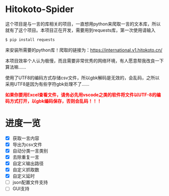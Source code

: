 # Hitokoto-Spider
这个项目是与一言的库相关的项目，一直想用python来爬取一言的文本库，所以就有了这个项目。本项目正在开发，需要用到requests库，第一次使用请输入
```bash
$ pip install requests
```
来安装所需要的python库！爬取的链接为：https://international.v1.hitokoto.cn/

本项目效率个人认为极慢，而且需要非常优秀的网络环境，有人愿意帮我改良一下算法嘛……

使用了UTF8的编码方式存储csv文件，所以gbk解码是无效的，会乱码，之所以采用UTF8是因为有些字符gbk处理不了……

**<font color=#FF0000>如果你要用Excel查看文件，请务必先用vscode之类的软件将文件以UTF-8的编码方式打开，以gbk编码保存，否则会乱码！！！</font>**

# 进度一览
- [x] 获取一言内容
- [x] 导出为csv文件
- [x] 自动分类一言类别
- [x] 去除重复一言
- [x] 自定义输出路径
- [x] 自定义抓取数
- [x] 自定义延时
- [ ] json配置文件支持
- [ ] GUI支持